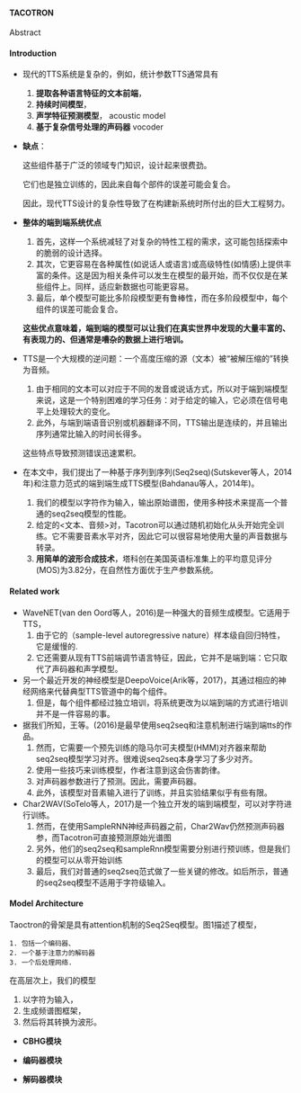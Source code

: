 #### TACOTRON

Abstract





#### Introduction

- 现代的TTS系统是复杂的，例如，统计参数TTS通常具有
  1. **提取各种语言特征的文本前端**，
  2. **持续时间模型**，
  3. **声学特征预测模型**，                                             acoustic model 
  4. **基于复杂信号处理的声码器**                                  vocoder

- **缺点**：

  这些组件基于广泛的领域专门知识，设计起来很费劲。

  它们也是独立训练的，因此来自每个部件的误差可能会复合。

  因此，现代TTS设计的复杂性导致了在构建新系统时所付出的巨大工程努力。

- **整体的端到端系统优点**

  1. 首先，这样一个系统减轻了对复杂的特性工程的需求，这可能包括探索中的脆弱的设计选择。
  2. 其次，它更容易在各种属性(如说话人或语言)或高级特性(如情感)上提供丰富的条件。这是因为相关条件可以发生在模型的最开始，而不仅仅是在某些组件上。同样，适应新数据也可能更容易。
  3. 最后，单个模型可能比多阶段模型更有鲁棒性，而在多阶段模型中，每个组件的误差可能会复合。

  **这些优点意味着，端到端的模型可以让我们在真实世界中发现的大量丰富的、有表现力的、但通常是嘈杂的数据上进行培训。**

- TTS是一个大规模的逆问题：一个高度压缩的源（文本）被“被解压缩的”转换为音频。

  1. 由于相同的文本可以对应于不同的发音或说话方式，所以对于端到端模型来说，这是一个特别困难的学习任务：对于给定的输入，它必须在信号电平上处理较大的变化。
  2. 此外，与端到端语音识别或机器翻译不同，TTS输出是连续的，并且输出序列通常比输入的时间长得多。

  这些特点导致预测错误迅速累积。

- 在本文中，我们提出了一种基于序列到序列(Seq2seq)(Sutskever等人，2014年)和注意力范式的端到端生成TTS模型(Bahdanau等人，2014年)。

  1. 我们的模型以字符作为输入，输出原始谱图，使用多种技术来提高一个普通的seq2seq模型的性能。
  2. 给定的<文本、音频>对，Tacotron可以通过随机初始化从头开始完全训练。它不需要音素水平对齐，因此它可以很容易地使用大量的声音数据与转录。
  3. **用简单的波形合成技术**，塔科创在美国英语标准集上的平均意见评分(MOS)为3.82分，在自然性方面优于生产参数系统。

#### Related work

- WaveNET(van den Oord等人，2016)是一种强大的音频生成模型。它适用于TTS，
  1. 由于它的（sample-level autoregressive nature）样本级自回归特性，它是缓慢的.
  2. 它还需要从现有TTS前端调节语言特征，因此，它并不是端到端：它只取代了声码器和声学模型。
- 另一个最近开发的神经模型是DeepoVoice(Arik等，2017)，其通过相应的神经网络来代替典型TTS管道中的每个组件。
  1. 但是，每个组件都经过独立培训，将系统更改为以端到端的方式进行培训并不是一件容易的事。
- 据我们所知，王等。(2016)是最早使用seq2seq和注意机制进行端到端tts的作品。
  1. 然而，它需要一个预先训练的隐马尔可夫模型(HMM)对齐器来帮助seq2seq模型学习对齐。很难说seq2seq本身学习了多少对齐。
  2. 使用一些技巧来训练模型，作者注意到这会伤害韵律。
  3. 对声码器参数进行了预测。因此，需要声码器。
  4. 此外，该模型对音素输入进行了训练，并且实验结果似乎有些有限。
- Char2WAV(SoTelo等人，2017)是一个独立开发的端到端模型，可以对字符进行训练。
  1. 然而，在使用SampleRNN神经声码器之前，Char2Wav仍然预测声码器参，而Tacotron可直接预测原始光谱图
  2. 另外，他们的seq2seq和sampleRnn模型需要分别进行预训练，但是我们的模型可以从零开始训练
  3. 最后，我们对普通的seq2seq范式做了一些关键的修改。如后所示，普通的seq2seq模型不适用于字符级输入。

#### Model Architecture

Taoctron的骨架是具有attention机制的Seq2Seq模型。图1描述了模型，

 	1. 包括一个编码器、
 	2. 一个基于注意力的解码器
 	3. 一个后处理网络.

在高层次上，我们的模型

1. 以字符为输入，
2. 生成频谱图框架，
3. 然后将其转换为波形。

- **CBHG模块**

- **编码器模块**

- **解码器模块**